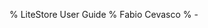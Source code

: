 % LiteStore User Guide
% Fabio Cevasco
% -

<style>
img {
  max-width: 100%;  
}
pre {
  white-space: pre-wrap;  
}
pre code {
  word-wrap: break-word;
  overflow-wrap: break-word;
}
</style>
